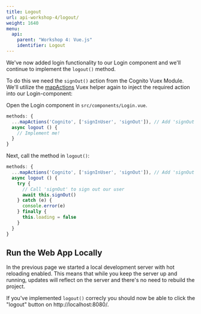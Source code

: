 ```yaml
---
title: Logout
url: api-workshop-4/logout/
weight: 1640
menu:
  api:
    parent: "Workshop 4: Vue.js"
    identifier: Logout
---
```


We've now added login functionality to our Login component and we'll continue to implement the `logout()` method.

To do this we need the `signOut()` action from the Cognito Vuex Module. We'll utilize the [mapActions](https://vuex.vuejs.org/api/#mapactions) Vuex helper again to inject the required action into our Login-component:

Open the Login component in `src/components/Login.vue`.

```javascript
methods: {
  ...mapActions('Cognito', ['signInUser', 'signOut']), // Add 'signOut' from Cognito module into our component
  async logout () {
    // Implement me!
  }
}
```

Next, call the method in `logout()`:

```javascript
methods: {
  ...mapActions('Cognito', ['signInUser', 'signOut']), // Add 'signOut' from Cognito module into our component
  async logout () {
    try {
      // Call 'signOut' to sign out our user
      await this.signOut()
    } catch (e) {
      console.error(e)
    } finally {
      this.loading = false
    }
  }
}
```

## Run the Web App Locally

In the previous page we started a local development server with hot reloading enabled. This means that while you keep the server up and running, updates will reflect on the server and there's no need to rebuild the project.

If you've implemented `logout()` correcly you should now be able to click the "logout" button on http://localhost:8080/.
